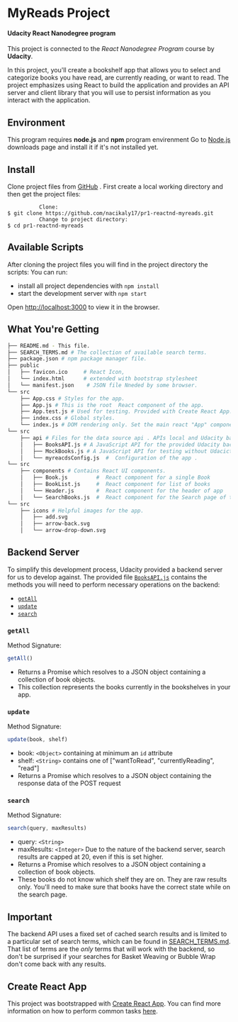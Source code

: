 # MyReads Project

#### Udacity React Nanodegree program
This project is connected to the _React Nanodegree Program_ course by **Udacity**.

In this project, you'll create a bookshelf app that allows you to select and categorize books you have read, are currently reading, or want to read. The project emphasizes using React to build the application and provides an API server and client library that you will use to persist information as you interact with the application.

## Environment
This program requires **node.js** and **npm** program envirenment 
Go to [Node.js](https://nodejs.org/en/download/) downloads page and install it if it's not installed yet.

## Install
Clone  project files from [GitHub](https://github.com/nacikaly17/pr1-reactnd-myreads.git) .
First create a local working directory and then get the project files:
```
          Clone:
$ git clone https://github.com/nacikaly17/pr1-reactnd-myreads.git
          Change to project directory:
$ cd pr1-reactnd-myreads
```
## Available Scripts

After cloning the project files you will find in the project directory the scripts:  You can run:

* install all project dependencies with `npm install`
* start the development server with `npm start`

Open [http://localhost:3000](http://localhost:3000) to view it in the browser.

## What You're Getting
```bash
├── README.md - This file.
├── SEARCH_TERMS.md # The collection of available search terms.
├── package.json # npm package manager file. 
├── public
│   ├── favicon.ico     # React Icon,
│   └── index.html      # extended with bootstrap stylesheet
│   └── manifest.json    # JSON file Nneded by some browser.
└── src
    ├── App.css # Styles for the app. 
    ├── App.js # This is the root  React component of the app. 
    ├── App.test.js # Used for testing. Provided with Create React App. 
    ├── index.css # Global styles. 
    └── index.js # DOM rendering only. Set the main react "App" component inside body tag of HTML with the id='root'
└── src
    ├── api # Files for the data source api . APIs local and Udacity backend server. 
    │   ├── BooksAPI.js # A JavaScript API for the provided Udacity backend. Instructions for the methods are below.
    │   ├── MockBooks.js # A JavaScript API for testing without Udacicty backend
    │   └── myreacdsConfig.js  #  Configuration of the app . 
└── src
    ├── components # Contains React UI components.
    │   ├── Book.js         #  React component for a single Book
    │   ├── BookList.js     #  React component for list of books
    │   └── Header.js       #  React component for the header of app
    │   └── SearchBooks.js  #  React component for the Search page of the app
└── src
    ├── icons # Helpful images for the app. 
    │   ├── add.svg
    │   ├── arrow-back.svg
    │   └── arrow-drop-down.svg
```
## Backend Server

To simplify this development process, Udacity provided a backend server for us to develop against. The provided file [`BooksAPI.js`](src/api/BooksAPI.js) contains the methods you will need to perform necessary operations on the backend:

* [`getAll`](#getall)
* [`update`](#update)
* [`search`](#search)

### `getAll`

Method Signature:

```js
getAll()
```

* Returns a Promise which resolves to a JSON object containing a collection of book objects.
* This collection represents the books currently in the bookshelves in your app.

### `update`

Method Signature:

```js
update(book, shelf)
```

* book: `<Object>` containing at minimum an `id` attribute
* shelf: `<String>` contains one of ["wantToRead", "currentlyReading", "read"]  
* Returns a Promise which resolves to a JSON object containing the response data of the POST request

### `search`

Method Signature:

```js
search(query, maxResults)
```

* query: `<String>`
* maxResults: `<Integer>` Due to the nature of the backend server, search results are capped at 20, even if this is set higher.
* Returns a Promise which resolves to a JSON object containing a collection of book objects.
* These books do not know which shelf they are on. They are raw results only. You'll need to make sure that books have the correct state while on the search page.

## Important
The backend API uses a fixed set of cached search results and is limited to a particular set of search terms, which can be found in [SEARCH_TERMS.md](SEARCH_TERMS.md). That list of terms are the _only_ terms that will work with the backend, so don't be surprised if your searches for Basket Weaving or Bubble Wrap don't come back with any results.

## Create React App

This project was bootstrapped with [Create React App](https://github.com/facebookincubator/create-react-app). You can find more information on how to perform common tasks [here](https://github.com/facebookincubator/create-react-app/blob/master/packages/react-scripts/template/README.md).



